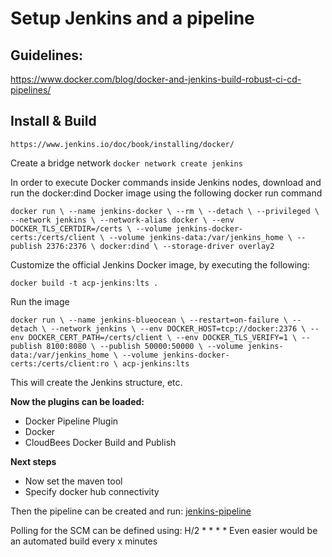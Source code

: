 # Setup Jenkins and a pipeline

## Guidelines: 
https://www.docker.com/blog/docker-and-jenkins-build-robust-ci-cd-pipelines/


## Install & Build
`https://www.jenkins.io/doc/book/installing/docker/`

Create a bridge network
`docker network create jenkins`


In order to execute Docker commands inside Jenkins nodes, download and run the docker:dind Docker image using the following docker run command

`docker run \
  --name jenkins-docker \
  --rm \
  --detach \
  --privileged \
  --network jenkins \
  --network-alias docker \
  --env DOCKER_TLS_CERTDIR=/certs \
  --volume jenkins-docker-certs:/certs/client \
  --volume jenkins-data:/var/jenkins_home \
  --publish 2376:2376 \
  docker:dind \
  --storage-driver overlay2`

Customize the official Jenkins Docker image, by executing the following:

`docker build -t acp-jenkins:lts .`

Run the image

`docker run \
  --name jenkins-blueocean \
  --restart=on-failure \
  --detach \
  --network jenkins \
  --env DOCKER_HOST=tcp://docker:2376 \
  --env DOCKER_CERT_PATH=/certs/client \
  --env DOCKER_TLS_VERIFY=1 \
  --publish 8100:8080 \
  --publish 50000:50000 \
  --volume jenkins-data:/var/jenkins_home \
  --volume jenkins-docker-certs:/certs/client:ro \
  acp-jenkins:lts`


This will create the Jenkins structure, etc. 


**Now the plugins can be loaded:**

- Docker Pipeline Plugin
- Docker
- CloudBees Docker Build and Publish

**Next steps**
- Now set the maven tool
- Specify docker hub connectivity

Then the pipeline can be created and run:  [jenkins-pipeline](jenkins-pipeline)

Polling for the SCM can be defined using: H/2 * * * *
Even easier would be an automated build every x minutes


